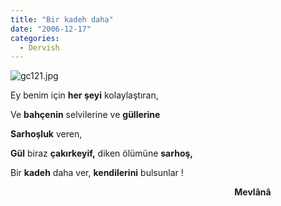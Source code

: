 ```yaml
---
title: "Bir kadeh daha"
date: "2006-12-17"
categories: 
  - Dervish
---
```


![gc121.jpg](/uploads/2006/12/gc121.kucukresim.jpg)

Ey benim için **her şeyi** kolaylaştıran,

Ve **bahçenin** selvilerine ve **güllerine**

**Sarhoşluk** veren,

**Gül** biraz **çakırkeyif,** diken ölümüne **sarhoş,**

Bir **kadeh** daha ver, **kendilerini** bulsunlar !

                                                                                           **Mevlânâ**
